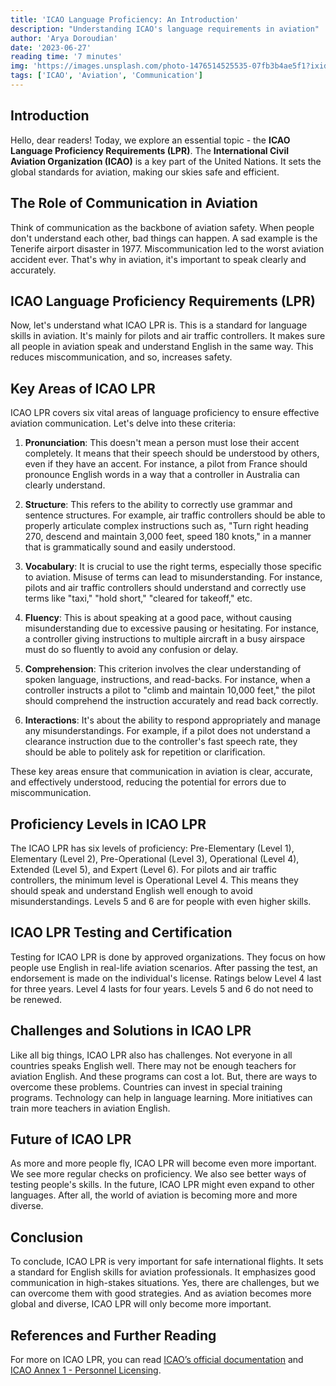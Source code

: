 ```yaml
---
title: 'ICAO Language Proficiency: An Introduction'
description: "Understanding ICAO's language requirements in aviation"
author: 'Arya Doroudian'
date: '2023-06-27'
reading time: '7 minutes'
img: 'https://images.unsplash.com/photo-1476514525535-07fb3b4ae5f1?ixid=MnwxMjA3fDB8MHxwaG90by1wYWdlfHx8fGVufDB8fHx8&ixlib=rb-1.2.1&auto=format&fit=crop&w=634&q=80'
tags: ['ICAO', 'Aviation', 'Communication']
---
```


## Introduction

Hello, dear readers! Today, we explore an essential topic - the **ICAO Language Proficiency Requirements (LPR)**. The **International Civil Aviation Organization (ICAO)** is a key part of the United Nations. It sets the global standards for aviation, making our skies safe and efficient.

## The Role of Communication in Aviation

Think of communication as the backbone of aviation safety. When people don't understand each other, bad things can happen. A sad example is the Tenerife airport disaster in 1977. Miscommunication led to the worst aviation accident ever. That's why in aviation, it's important to speak clearly and accurately.

## ICAO Language Proficiency Requirements (LPR)

Now, let's understand what ICAO LPR is. This is a standard for language skills in aviation. It's mainly for pilots and air traffic controllers. It makes sure all people in aviation speak and understand English in the same way. This reduces miscommunication, and so, increases safety.

## Key Areas of ICAO LPR

ICAO LPR covers six vital areas of language proficiency to ensure effective aviation communication. Let's delve into these criteria:

1. **Pronunciation**: This doesn't mean a person must lose their accent completely. It means that their speech should be understood by others, even if they have an accent. For instance, a pilot from France should pronounce English words in a way that a controller in Australia can clearly understand.

2. **Structure**: This refers to the ability to correctly use grammar and sentence structures. For example, air traffic controllers should be able to properly articulate complex instructions such as, "Turn right heading 270, descend and maintain 3,000 feet, speed 180 knots," in a manner that is grammatically sound and easily understood.

3. **Vocabulary**: It is crucial to use the right terms, especially those specific to aviation. Misuse of terms can lead to misunderstanding. For instance, pilots and air traffic controllers should understand and correctly use terms like "taxi," "hold short," "cleared for takeoff," etc.

4. **Fluency**: This is about speaking at a good pace, without causing misunderstanding due to excessive pausing or hesitating. For instance, a controller giving instructions to multiple aircraft in a busy airspace must do so fluently to avoid any confusion or delay.

5. **Comprehension**: This criterion involves the clear understanding of spoken language, instructions, and read-backs. For instance, when a controller instructs a pilot to "climb and maintain 10,000 feet," the pilot should comprehend the instruction accurately and read back correctly.

6. **Interactions**: It's about the ability to respond appropriately and manage any misunderstandings. For example, if a pilot does not understand a clearance instruction due to the controller's fast speech rate, they should be able to politely ask for repetition or clarification.

These key areas ensure that communication in aviation is clear, accurate, and effectively understood, reducing the potential for errors due to miscommunication.

## Proficiency Levels in ICAO LPR

The ICAO LPR has six levels of proficiency: Pre-Elementary (Level 1), Elementary (Level 2), Pre-Operational (Level 3), Operational (Level 4), Extended (Level 5), and Expert (Level 6). For pilots and air traffic controllers, the minimum level is Operational Level 4. This means they should speak and understand English well enough to avoid misunderstandings. Levels 5 and 6 are for people with even higher skills.

## ICAO LPR Testing and Certification

Testing for ICAO LPR is done by approved organizations. They focus on how people use English in real-life aviation scenarios. After passing the test, an endorsement is made on the individual's license. Ratings below Level 4 last for three years. Level 4 lasts for four years. Levels 5 and 6 do not need to be renewed.

## Challenges and Solutions in ICAO LPR

Like all big things, ICAO LPR also has challenges. Not everyone in all countries speaks English well. There may not be enough teachers for aviation English. And these programs can cost a lot. But, there are ways to overcome these problems. Countries can invest in special training programs. Technology can help in language learning. More initiatives can train more teachers in aviation English.

## Future of ICAO LPR

As more and more people fly, ICAO LPR will become even more important. We see more regular checks on proficiency. We also see better ways of testing people's skills. In the future, ICAO LPR might even expand to other languages. After all, the world of aviation is becoming more and more diverse.

## Conclusion

To conclude, ICAO LPR is very important for safe international flights. It sets a standard for English skills for aviation professionals. It emphasizes good communication in high-stakes situations. Yes, there are challenges, but we can overcome them with good strategies. And as aviation becomes more global and diverse, ICAO LPR will only become more important.

## References and Further Reading

For more on ICAO LPR, you can read [ICAO’s official documentation](https://www.icao.int/safety/lpr/Pages/default.aspx) and [ICAO Annex 1 - Personnel Licensing](https://store.icao.int/products/annex-1-personnel-licensing).
